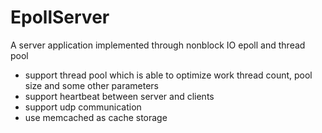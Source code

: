 EpollServer
===========

A server application implemented through nonblock IO epoll and thread pool 
- support thread pool which is able to optimize work thread count, pool size and some other parameters
- support heartbeat between server and clients
- support udp communication
- use memcached as cache storage
